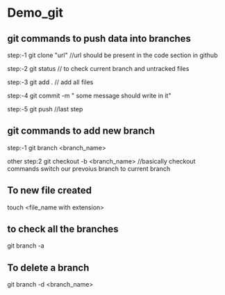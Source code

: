 # Demo_git

## git commands to push data into branches

step:-1
git clone "url"  //url should be present in the code section in github

step:-2
git status   // to check current branch and untracked files

step:-3
git add .   // add all files

step:-4 
git commit -m " some message should write in it"

step:-5
git push   //last step 


## git commands to add new branch

step:-1 
git branch <branch_name>

other step:2
git checkout -b <branch_name>  //basically checkout commands switch our prevoius branch to current branch

## To new file created 

touch <file_name with extension>

## to check all the branches

git branch -a

## To delete a branch
git branch -d <branch_name>
